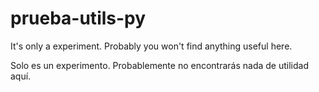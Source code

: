 prueba-utils-py
===============

It's only a experiment. Probably you won't find anything useful here.

Solo es un experimento. Probablemente no encontrarás nada de utilidad aquí.
